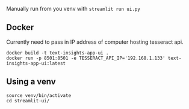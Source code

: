 Manually run from you venv with `streamlit run ui.py`

## Docker
Currently need to pass in IP address of computer hosting tesseract api.
```
docker build -t text-insights-app-ui .
docker run -p 8501:8501 -e TESSERACT_API_IP='192.168.1.133' text-insights-app-ui:latest
```

## Using a venv
```
source venv/bin/activate
cd streamlit-ui/